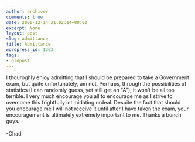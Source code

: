 ```yaml
---
author: archiver
comments: true
date: 2000-12-14 21:02:14+00:00
excerpt: None
layout: post
slug: admittance
title: Admittance
wordpress_id: 1363
tags:
- oldpost
---
```


I thouroghly enjoy admitting that I should be prepared to take a Government exam, but quite unfortunately, am not.  Perhaps, through the possibilities of statistics (I can randomly guess, yet still get an "A"), it won't be all too terrible.  I very much encourage you all to encourage me as I strive to overcome this frightfully intimidating ordeal.  Despite the fact that should you encourage me I will not receive it until after I have taken the exam, your encouragement is ultimately extremely important to me.  Thanks a bunch guys.<br /><br />-Chad
